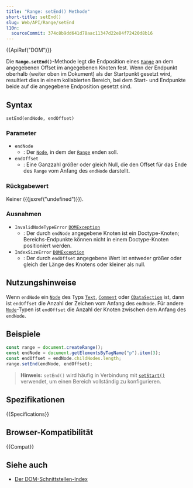 ```yaml
---
title: "Range: setEnd() Methode"
short-title: setEnd()
slug: Web/API/Range/setEnd
l10n:
  sourceCommit: 374c8b9dd641d78aac11347d22e84f72420d8b16
---
```


{{ApiRef("DOM")}}

Die **`Range.setEnd()`**-Methode legt die Endposition eines [`Range`](/de/docs/Web/API/Range) an dem angegebenen Offset im angegebenen Knoten fest. Wenn der Endpunkt oberhalb (weiter oben im Dokument) als der Startpunkt gesetzt wird, resultiert dies in einem kollabierten Bereich, bei dem Start- und Endpunkte beide auf die angegebene Endposition gesetzt sind.

## Syntax

```js-nolint
setEnd(endNode, endOffset)
```

### Parameter

- `endNode`
  - : Der [`Node`](/de/docs/Web/API/Node), in dem der [`Range`](/de/docs/Web/API/Range) enden soll.
- `endOffset`
  - : Eine Ganzzahl größer oder gleich Null, die den Offset für das Ende des `Range` vom Anfang des `endNode` darstellt.

### Rückgabewert

Keiner ({{jsxref("undefined")}}).

### Ausnahmen

- `InvalidNodeTypeError` [`DOMException`](/de/docs/Web/API/DOMException)
  - : Der durch `endNode` angegebene Knoten ist ein Doctype-Knoten; Bereichs-Endpunkte können nicht in einem Doctype-Knoten positioniert werden.
- `IndexSizeError` [`DOMException`](/de/docs/Web/API/DOMException)
  - : Der durch `endOffset` angegebene Wert ist entweder größer oder gleich der Länge des Knotens oder kleiner als null.

## Nutzungshinweise

Wenn `endNode` ein [`Node`](/de/docs/Web/API/Node) des Typs [`Text`](/de/docs/Web/API/Text),
[`Comment`](/de/docs/Web/API/Comment) oder [`CDataSection`](/de/docs/Web/API/CDATASection) ist, dann ist `endOffset`
die Anzahl der Zeichen vom Anfang des `endNode`. Für andere
[`Node`](/de/docs/Web/API/Node)-Typen ist `endOffset` die Anzahl der Knoten zwischen
dem Anfang des `endNode`.

## Beispiele

```js
const range = document.createRange();
const endNode = document.getElementsByTagName("p").item(3);
const endOffset = endNode.childNodes.length;
range.setEnd(endNode, endOffset);
```

> **Hinweis:** `setEnd()` wird häufig in Verbindung mit
> [`setStart()`](/de/docs/Web/API/Range/setStart) verwendet, um einen Bereich vollständig zu konfigurieren.

## Spezifikationen

{{Specifications}}

## Browser-Kompatibilität

{{Compat}}

## Siehe auch

- [Der DOM-Schnittstellen-Index](/de/docs/Web/API/Document_Object_Model)
